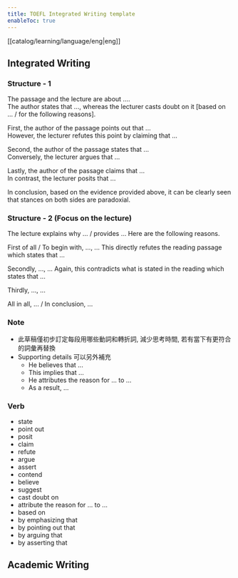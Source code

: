 ```yaml
---
title: TOEFL Integrated Writing template
enableToc: true
---
```

[[catalog/learning/language/eng|eng]]

## Integrated Writing
### Structure - 1
The passage and the lecture are about ....   
The author states that ..., whereas the lecturer casts doubt on it [based on ... / for the following reasons].

First, the author of the passage points out that ...   
However, the lecturer refutes this point by claiming that ...   

Second, the author of the passage states that ...    
Conversely, the lecturer argues that ...   

Lastly, the author of the passage claims that ...    
In contrast, the lecturer posits that ...    

In conclusion, based on the evidence provided above, it can be clearly seen that stances on both sides are paradoxial.

### Structure - 2 (Focus on the lecture)
The lecture explains why ... / provides ...
Here are the following reasons.

First of all / To begin with, ..., ...
This directly refutes the reading passage which states that ...

Secondly, ..., ...
Again, this contradicts what is stated in the reading which states that ...

Thirdly, ..., ...

All in all, ... / In conclusion, ...

### Note
- 此草稿僅初步訂定每段用哪些動詞和轉折詞, 減少思考時間, 若有當下有更符合的詞彙再替換
- Supporting details 可以另外補充
  - He believes that ...
  - This implies that ...
  - He attributes the reason for ... to ...
  - As a result, ...

### Verb
- state 
- point out
- posit
- claim
- refute
- argue
- assert
- contend
- believe
- suggest
- cast doubt on
- attribute the reason for ... to ...
- based on
- by emphasizing that
- by pointing out that
- by arguing that
- by asserting that

## Academic Writing

